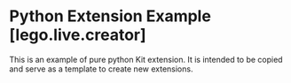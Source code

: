 # Python Extension Example [lego.live.creator]

This is an example of pure python Kit extension. It is intended to be copied and serve as a template to create new extensions.

